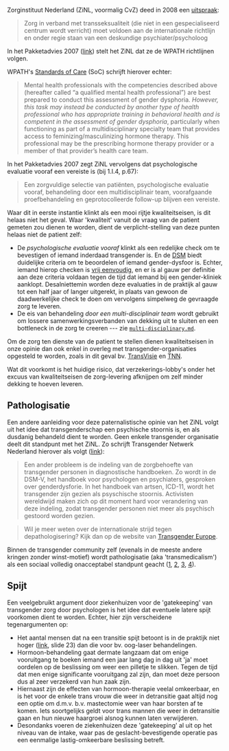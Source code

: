 Zorginstituut Nederland (ZiNL, voormalig CvZ) deed in 2008 een [uitspraak](https://www.zorginstituutnederland.nl/publicaties/standpunten/2008/03/25/zorg-in-verband-met-transseksualiteit-die-niet-in-een-gespecialiseerd-centrum-wordt-verricht-moet-voldoen-aan-de-internationale-richtlijn-en-onder-regie-staan-van-een-deskundige-psychiater-psycholoog):
> Zorg in verband met transseksualiteit (die niet in een gespecialiseerd centrum wordt verricht) moet voldoen aan de internationale richtlijn en onder regie staan van een deskundige psychiater/psycholoog

In het Pakketadvies 2007 ([link](https://www.zorginstituutnederland.nl/binaries/zinl/documenten/adviezen/2007/03/27/pakketadvies-2007/Pakketadvies+2007.pdf)) stelt het ZiNL dat ze de WPATH richtlijnen volgen.

WPATH's [Standards of Care](https://wpath.org/media/cms/Documents/SOC%20v7/Standards%20of%20Care_V7%20Full%20Book_English.pdf#page=58) (SoC) schrijft hierover echter:

> Mental health professionals with the competencies described above (hereafter called “a qualified
> mental health professional”) are best prepared to conduct this assessment of gender dysphoria.
> *However, this task may instead be conducted by another type of health professional who has
> appropriate training in behavioral health and is competent in the assessment of gender dysphoria*,
> particularly when functioning as part of a multidisciplinary specialty team that provides access to
> feminizing/masculinizing hormone therapy. This professional may be the prescribing hormone
> therapy provider or a member of that provider’s health care team.

In het Pakketadvies 2007 zegt ZiNL vervolgens dat psychologische evaluatie vooraf een vereiste is (bij 1.I.4, p.67):
> Een zorgvuldige selectie van patiënten, psychologische evaluatie vooraf, behandeling door een multidisciplinair team, voorafgaande proefbehandeling en geprotocolleerde follow-up blijven een vereiste.

Waar dit in eerste instantie klinkt als een mooi rijtje kwaliteitseisen, is dit helaas niet het geval.
Waar 'kwaliteit' vanuit de vraag van de patient gemeten zou dienen te worden,
dient de verplicht-stelling van deze punten helaas niet de patient zelf:
<!-- - Een 'zorgvuldige selectie van patiënten' klinkt alsof het ZiNL een significant deel van de aanmeldingen voor transgender zorg als niet _valid_ zou beschouwen. Er lijkt echter geen bewijs te zijn die deze redenering zou onderbouwen. -->
- De _psychologische evaluatie vooraf_ klinkt als een redelijke check om te bevestigen of iemand inderdaad transgender is. En de [DSM](https://www.psychiatry.org/psychiatrists/practice/dsm) biedt duidelijke criteria om te beoordelen of iemand gender-dysfoor is. Echter, iemand hierop checken is [vrij eenvoudig](https://forms.gle/minK4NJLVEKuhALKA), en er is al gauw per definitie aan deze criteria voldaan tegen de tijd dat iemand bij een gender-kliniek aanklopt. Desalniettemin worden deze evaluaties in de praktijk al gauw tot een half jaar of langer uitgerekt, in plaats van gewoon de daadwerkelijke check te doen om vervolgens simpelweg de gevraagde zorg te leveren.
- De eis van behandeling _door een multi-disciplinair team_ wordt gebruikt om lossere samenwerkingsverbanden van dekking uit te sluiten en een bottleneck in de zorg te creeren --- zie [`multi-disciplinary.md`](./multi-disciplinary.md).
<!-- - voorafgaande proefbehandeling -->
<!-- - geprotocolleerde follow-up -->

Om de zorg ten dienste van de patient te stellen dienen kwaliteitseisen in onze opinie dan ook enkel in overleg met transgender-organisaties opgesteld te worden, zoals in dit geval bv. [TransVisie](https://www.transvisie.nl/) en [TNN](https://www.transgendernetwerk.nl/).

Wat dit voorkomt is het huidige risico, dat verzekerings-lobby's onder het excuus van kwaliteitseisen de zorg-levering afknijpen om zelf minder dekking te hoeven leveren.

## Pathologisatie

Een andere aanleiding voor deze paternalistische opinie van het ZiNL volgt uit het idee dat transgenderschap een psychische stoornis is, en als dusdanig behandeld dient te worden.
Geen enkele transgender organisatie deelt dit standpunt met het ZiNL.
Zo schrijft Transgender Netwerk Nederland hierover als volgt ([link](https://www.transgendernetwerk.nl/dossiers/zorg/)):

> Een ander probleem is de indeling van de zorgbehoefte van transgender personen in diagnostische handboeken. Zo wordt in de DSM-V, het handboek voor psychologen en psychiaters, gesproken over genderdysforie. In het handboek van artsen, ICD-11, wordt het transgender zijn gezien als psyschische stoornis. Activisten wereldwijd maken zich op dit moment hard voor verandering van deze indeling, zodat transgender personen niet meer als psychisch gestoord worden gezien.

> Wil je meer weten over de internationale strijd tegen depathologisering? Kijk dan op de website van [Transgender Europe](http://tgeu.org/issues/health_and_depathologisation/depathologisation-health_and_depathologisation/).

Binnen de transgender community zelf (evenals in de meeste andere kringen zonder winst-motief) wordt pathologisatie (aka 'transmedicalism') als een sociaal volledig onacceptabel standpunt geacht ([1](https://www.reddit.com/r/ContraPoints/comments/diy1d7/transmedicalist_rhetoric_is_not_allowed_in/), [2](https://rationalwiki.org/wiki/Transmedicalism), [3](https://gender.wikia.org/wiki/Transmedicalist), [4](https://www.pride.com/firstperson/2019/10/21/what-does-contrapoints-controversy-say-about-way-we-criticize)).

## Spijt

Een veelgebruikt argument door ziekenhuizen voor de 'gatekeeping' van transgender zorg door psychologen is het idee dat eventuele latere spijt voorkomen dient te worden. Echter, hier zijn verscheidene tegenargumenten op:
- Het aantal mensen dat na een transitie spijt betoont is in de praktijk niet hoger ([link](https://l.facebook.com/l.php?u=https%3A%2F%2Fpowersfamilymedicine.com%2Fs%2FHealthcare-of-the-Transgender-Patient-V60.pptx%3Ffbclid%3DIwAR0MEAgazwoH4GGjpxYtPiBdJUiVDknmeOaoPUrfD48xoaEO7nUozgo2k3k&h=AT1Y2TaGrMcDy3OHkn7ktdxP_uUquRcYP5BHg6b8RDdR3WThri7-gHA8RNrkRbIJ1sS2fQJer_PP8rRYGUjyWPk9i7RA5yh9HJ1LOAyvTDdHD5GjpFW5cj7Om0RTVR6rFRHyJ-6oVeH_jVZe4LAR7uHxwnUl0C7Srx_xxNSF_96zl3kPCPXEqHUtQ5L0JFtuaiLYuX9LJqFPVAQMXBvxDfQNGPKSec9L2XgM46MMFi3mfZr0U6hi1DX8JaR5a1S-39cyDbyyIjCwCaQ2chWMNoCdTYNsK7HHJWi6F7s_KF9_5WSZCVmLnMJ4-JC2IVedSyEb5Rth2jf1T8DNCEojRtgQf9zrknGaDcugWM9QXdj-IIzm43kqIep8mfXrjiY3FL19Sy_jvpZjjVjmW0wtzP8K31PJsu6KwKXYHhBJhGB8noniEH7LC9dEtywkQqMA7JsYETGIHh4iIZV52JgeGxIELuSjns7fxwQjLyE-7IApU0dzifSJK9dd6un9qJ7PTMHhzoIrUTpe_sgDfKPL8KNjEQA6kdFaJhmEkbmGN_nLyjH4q65VL-m1tPE3-t30xChghSUG-7fv5nnaC1Krbi4gICpNmM69afbDS4LIaATZis7ahPicFKgiqD8), slide 23) dan die voor bv. oog-laser behandelingen.
- Hormoon-behandeling gaat dermate langzaam dat om enige vooruitgang te boeken iemand een jaar lang dag in dag uit 'ja' moet oordelen op de beslissing om weer een pilletje te slikken. Tegen de tijd dat men enige significante vooruitgang zal zijn, dan moet deze persoon dus al zeer verzekerd van hun zaak zijn.
- Hiernaast zijn de effecten van hormoon-therapie veelal omkeerbaar, en is het voor de enkele trans vrouw die weer in detransitie gaat altijd nog een optie om d.m.v. b.v. mastectomie weer van haar borsten af te komen. Iets soortgelijks geldt voor trans mannen die weer in detransitie gaan en hun nieuwe haargroei alsnog kunnen laten verwijderen.
- Desondanks voeren de ziekenhuizen deze 'gatekeeping' al uit op het niveau van de intake, waar pas de geslacht-bevestigende operatie pas een eenmalige lastig-omkeerbare beslissing betreft.
